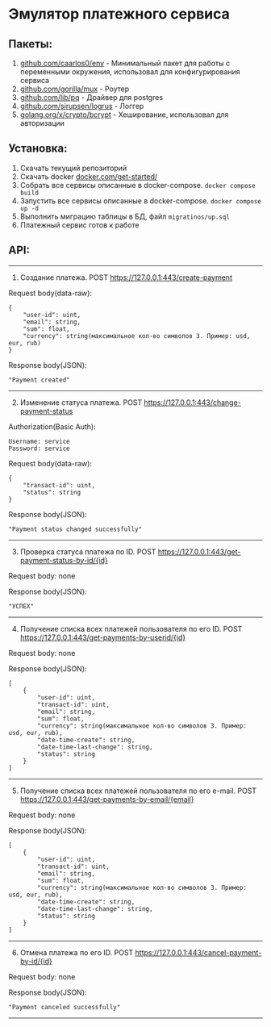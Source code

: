 # Эмулятор платежного сервиса

## Пакеты:
1) [github.com/caarlos0/env](https://github.com/caarlos0/env) - Минимальный пакет для работы с переменными окружения, использовал для конфигурирования сервиса
2) [github.com/gorilla/mux](https://github.com/gorilla/mux) - Роутер
3) [github.com/lib/pq](https://github.com/lib/pq) - Драйвер для postgres
4) [github.com/sirupsen/logrus](https://github.com/sirupsen/logrus) - Логгер
5) [golang.org/x/crypto/bcrypt](https://golang.org/x/crypto/bcrypt) - Хеширование, использовал для авторизации
## Установка:
   1) Скачать текущий репозиторий
   2) Скачать docker [docker.com/get-started/](https://www.docker.com/get-started/)
   3) Собрать все сервисы описанные в docker-compose. `docker compose build`
   4) Запустить все сервисы описанные в  docker-compose. `docker compose up -d`
   5) Выполнить миграцию таблицы в БД, файл `migratinos/up.sql`
   6) Платежный сервис готов к работе
## API:
___
1) Создание платежа. POST https://127.0.0.1:443/create-payment

Request body(data-raw):
````
{
    "user-id": uint,
    "email": string,
    "sum": float,
    "currency": string(максимальное кол-во символов 3. Пример: usd, eur, rub)
}
````
Response body(JSON):
````
"Payment created"
````
___
2) Изменение статуса платежа. POST https://127.0.0.1:443/change-payment-status

Authorization(Basic Auth): 
````
Username: service
Password: service
````
Request body(data-raw):
````
{
    "transact-id": uint,
    "status": string
}
````
Response body(JSON):
````
"Payment status changed successfully"
````
___
3) Проверка статуса платежа по ID. POST https://127.0.0.1:443/get-payment-status-by-id/{id}

Request body: none

Response body(JSON):
````
"УСПЕХ"
````
___
4) Получение списка всех платежей пользователя по его ID. POST https://127.0.0.1:443/get-payments-by-userid/{id}

Request body: none

Response body(JSON):
````
[
    {
        "user-id": uint,
        "transact-id": uint,
        "email": string,
        "sum": float,
        "currency": string(максимальное кол-во символов 3. Пример: usd, eur, rub),
        "date-time-create": string,
        "date-time-last-change": string,
        "status": string
    }
]
````
___
5) Получение списка всех платежей пользователя по его e-mail. POST https://127.0.0.1:443/get-payments-by-email/{email}

Request body: none

Response body(JSON):
````
[
    {
        "user-id": uint,
        "transact-id": uint,
        "email": string,
        "sum": float,
        "currency": string(максимальное кол-во символов 3. Пример: usd, eur, rub),
        "date-time-create": string,
        "date-time-last-change": string,
        "status": string
    }
]
````
___
6) Отмена платежа по его ID. POST https://127.0.0.1:443/cancel-payment-by-id/{id}

Request body: none

Response body(JSON):
````
"Payment canceled successfully"
````
___